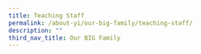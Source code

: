```yaml
---
title: Teaching Staff
permalink: /about-yi/our-big-family/teaching-staff/
description: ""
third_nav_title: Our BIG Family
---
```


